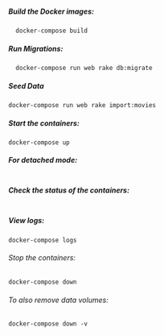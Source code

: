 ##### Build the Docker images:

```poweshell
  docker-compose build
```

##### Run Migrations:

```poweshell
  docker-compose run web rake db:migrate
```

##### Seed Data

```poweshell
docker-compose run web rake import:movies
```

##### Start the containers:

```poweshell
docker-compose up
```

##### For detached mode:
```poweshell
```
##### Check the status of the containers:

```poweshell
```

##### View logs:
```poweshell
docker-compose logs
```

###### Stop the containers:
```poweshell
docker-compose down
```

###### To also remove data volumes:

```poweshell
docker-compose down -v
```
